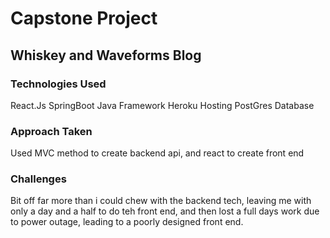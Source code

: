 # Capstone Project
## Whiskey and Waveforms Blog
### Technologies Used
React.Js
SpringBoot Java Framework
Heroku Hosting
PostGres Database
### Approach Taken
Used MVC method to create backend api, and react to create front end
### Challenges
Bit off far more than i could chew with the backend tech, leaving me with only a day and a half to do teh front end, and then lost a full days work due to power outage, leading to a poorly designed front end.
